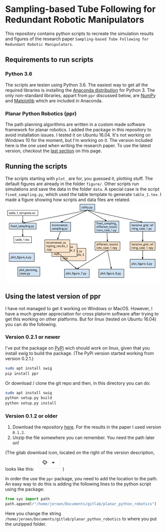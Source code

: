 # Sampling-based Tube Following for Redundant Robotic Manipulators
This repository contains python scripts to recreate the simulation results and figures of the research paper `Sampling-based Tube Following for Redundant Robotic Manipulators`.

## Requirements to run scripts

### Python 3.6
The scripts are testen using Python 3.6. The easiest way to get all the required libraries is installing the [Anaconda distribution](https://www.anaconda.com/download) for Python 3. The only non-standard libraries, appart from `ppr` discussed below, are [NumPy](http://www.numpy.org/) and [Matplotlib](https://matplotlib.org/) which are included in Anaconda.

### Planar Python Robotics (ppr)
The path planning algorithms are written in a custom made software framework for planar robotics. I added the package in this repository to avoid installation issues. I tested it on Ubuntu 16.04. It's not working on Windows 10 for the moment, but I'm working on it. The version included here is the one used when writing the research paper. To use the latest version, checkout the [last section](#using-the-latest-version-of-ppr) on this page.

## Running the scripts

The scripts starting with `plot_` are for, you guessed it, plotting stuff. The default figures are already in the folder `figure/`. Other scripts run simulations and save the data in the folder `data`. A special case is the script `fixed_sampling.py`, which used the table template to generate `table_1.tex`. I made a figure showing how scripts and data files are related.
![nice picture](figure/script_relation.png)

## Using the latest version of ppr

I have not managed to get it working on Windows or MacOS. However, I have a much greater appreciation for cross platorm software after trying to get this working on other platforms. But for linux (tested on Ubuntu 16.04) you can do the following.

### Version 0.2.1 or newer
I've put the package on [PyPi](https://pypi.org/project/ppr/) wich should work on linux, given that you install swig to build the package. (The PyPi version started working from version 0.2.1.)

```bash
sudo apt install swig
pip install ppr
```

Or download / clone the git repo and then, in this directory you can do:

```bash
sudo apt install swig
python setup.py build
python setup.py install
```

### Version 0.1.2 or older

1) Download the repository [here](https://gitlab.mech.kuleuven.be/u0100037/planar_python_robotics/tags). For the results in the paper I used version `0.1.2`.
2) Unzip the file somewhere you can remember. You need the path later on!

(The gilab download icon, located on the right of the version description, looks like this:
![gitlab_download_icon](figure/gitlab_download_icon.png))

In order the use the `ppr` package, you need to add the location to the path. An easy way to do this is adding the following lines to the python script using the package:

```python
from sys import path
path.append(r"/home/jeroen/Documents/gitlab/planar_python_robotics")
```

Here you change the string `/home/jeroen/Documents/gitlab/planar_python_robotics` to where you put the unzipped folder.
